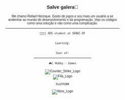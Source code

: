 <body style="font-size: 10px; font-family: Verdana, Geneva, Tahoma, sans-serif;">
<h2 align="center">
  
 Salve galera🧐

</h2>
<!-- Apresentação -->
  
<p align="center"> 
  Me chamo Rafael Henrique. Gosto de jogos e sou mais um usuário a se andentrar ao mundo do desenvolvimento e da programação. 
  Vejo os códigos como uma solução e não como uma complicação.
</p>
<div align="center">
<hr>

```👨🏾‍💻| ADS student at SENAC-DF```
<br><br>
  
```Learning:``` 
<br><br>
  
```User of:```
 
<hr width="50%">

</div> <div align="center">
  
```🎮| Hobby - Games``` 
<br><br> 
<img src="img/Counter_Strike.svg" alt="Counter_Strike_Logo"><br>
<img src="img/FIFA.svg" alt="Fifa_Logo">
  
```PLATFORM``` 
<br><br> 
<img src="img/Xbox.svg" alt="Xbox_Logo"> </div>
